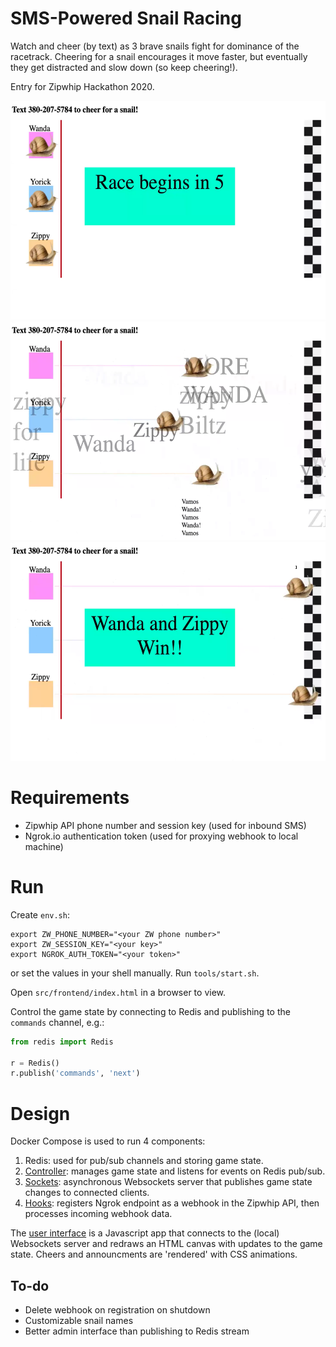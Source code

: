
# SMS-Powered  Snail Racing
Watch and cheer (by text) as 3 brave snails fight for dominance of the racetrack.  Cheering for a snail encourages it move faster, but eventually they get distracted and slow down (so keep cheering!).

Entry for Zipwhip Hackathon 2020.

<img src="screenshots/setup.png" height="350px" alt="Countdown to the race">
<img src="screenshots/race.png" height="350px" alt="Snail race in progress">
<img src="screenshots/victory.png" height="350px" alt="Zippy and Wanda tie for victory">

# Requirements
* Zipwhip API phone number and session key (used for inbound SMS)
* Ngrok.io authentication token (used for proxying webhook to local machine)

# Run
Create `env.sh`:
```
export ZW_PHONE_NUMBER="<your ZW phone number>"
export ZW_SESSION_KEY="<your key>"
export NGROK_AUTH_TOKEN="<your token>"
```
or set the values in your shell manually.  Run `tools/start.sh`.

Open `src/frontend/index.html` in a browser to view.

Control the game state by connecting to Redis and publishing to the `commands` channel, e.g.:
```python
from redis import Redis

r = Redis()
r.publish('commands', 'next')
```

# Design
Docker Compose is used to run 4 components:
1. Redis: used for pub/sub channels and storing game state.
2. [Controller](src/controller/): manages game state and listens for events on Redis pub/sub.
3. [Sockets](src/sockets/): asynchronous Websockets server that publishes game state changes to connected clients.
4. [Hooks](src/hooks/): registers Ngrok endpoint as a webhook in the Zipwhip API, then processes incoming webhook data.

The [user interface](src/frontend/) is a Javascript app that connects to the (local) Websockets server and redraws an HTML canvas with updates to the game state.  Cheers and announcments are 'rendered' with CSS animations.

## To-do
* Delete webhook on registration on shutdown
* Customizable snail names
* Better admin interface than publishing to Redis stream

